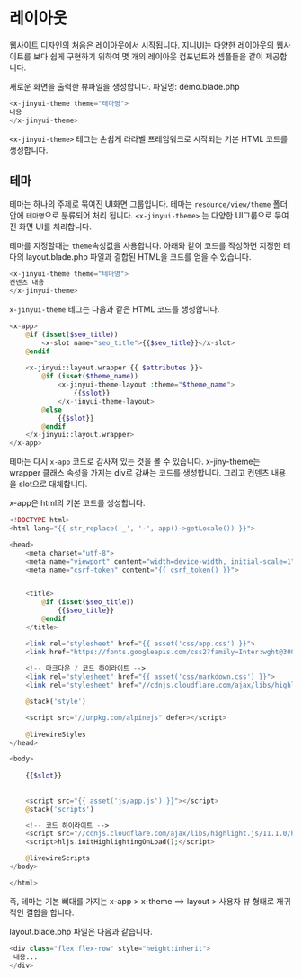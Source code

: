 # 레이아웃
웹사이트 디자인의 처음은 레이아웃에서 시작됩니다.
지니UI는 다양한 레이아웃의 웹사이트를 보다 쉽게 구현하기 위하여 몇 개의 레이아웃 컴포넌트와 셈플들을 같이 제공합니다.

새로운 화면을 출력한 뷰파일을 생성합니다. 
파일명: demo.blade.php
```php
<x-jinyui-theme theme="테마명">
내용
</x-jinyui-theme>
```

`<x-jinyui-theme>` 테그는 손쉽게 라라벨 프레임워크로 시작되는 기본 HTML 코드를 생성합니다.

## 테마
테마는 하나의 주제로 묶여진 UI화면 그룹입니다. 테마는 `resource/view/theme` 폴더안에 `테마명`으로 분류되어 처리 됩니다.
`<x-jinyui-theme>` 는 다양한 UI그룹으로 묶여진 화면 UI를 처리합니다.

테마를 지정할때는 `theme`속성값을 사용합니다. 아래와 같이 코드를 작성하면 지정한 테마의 layout.blade.php 파일과 결합된 HTML을 코드를 얻을 수 있습니다.
```php
<x-jinyui-theme theme="테마명">
컨덴츠 내용
</x-jinyui-theme>
```

`x-jinyui-theme` 테그는 다음과 같은 HTML 코드를 생성합니다.
```php
<x-app>
    @if (isset($seo_title)) 
        <x-slot name="seo_title">{{$seo_title}}</x-slot>
    @endif
    
    <x-jinyui::layout.wrapper {{ $attributes }}>
        @if (isset($theme_name))
            <x-jinyui-theme-layout :theme="$theme_name">
                {{$slot}}
            </x-jinyui-theme-layout>
        @else
            {{$slot}}
        @endif
    </x-jinyui::layout.wrapper>
</x-app>
```

테마는 다시 `x-app` 코드로 감사져 있는 것을 볼 수 있습니다. 
x-jiny-theme는 wrapper 클래스 속성을 가지는 div로 감싸는 코드를 생성합니다.
그리고 컨덴츠 내용을 slot으로 대체합니다.

x-app은 html의 기본 코드를 생성합니다.
```php
<!DOCTYPE html>
<html lang="{{ str_replace('_', '-', app()->getLocale()) }}">

<head>
    <meta charset="utf-8">
    <meta name="viewport" content="width=device-width, initial-scale=1">
    <meta name="csrf-token" content="{{ csrf_token() }}">


    <title>
        @if (isset($seo_title))
            {{$seo_title}}
        @endif
    </title>

    <link rel="stylesheet" href="{{ asset('css/app.css') }}">
    <link href="https://fonts.googleapis.com/css2?family=Inter:wght@300;400;600&display=swap" rel="stylesheet">
    
    <!-- 마크다운 / 코드 하이라이트 -->
    <link rel="stylesheet" href="{{ asset('css/markdown.css') }}">
    <link rel="stylesheet" href="//cdnjs.cloudflare.com/ajax/libs/highlight.js/11.1.0/styles/atom-one-dark.min.css">

    @stack('style')

    <script src="//unpkg.com/alpinejs" defer></script>
    
    @livewireStyles
</head>

<body>
    
    {{$slot}}
    
    
    <script src="{{ asset('js/app.js') }}"></script>
    @stack('scripts')

    <!-- 코드 하이라이트 -->
    <script src="//cdnjs.cloudflare.com/ajax/libs/highlight.js/11.1.0/highlight.min.js"></script>
    <script>hljs.initHighlightingOnLoad();</script>

    @livewireScripts
</body>

</html>
```


즉, 테마는 기본 뼈대를 가지는 x-app > x-theme ==> layout > 사용자 뷰 형태로 재귀적인 결합을 합니다.




layout.blade.php 파일은 다음과 같습니다.
```php
<div class="flex flex-row" style="height:inherit">
 내용...
</div>
```


